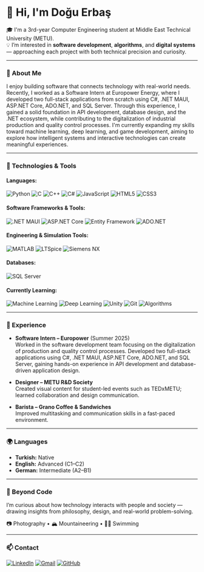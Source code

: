 # 👋 Hi, I'm Doğu Erbaş

🎓 I'm a 3rd-year Computer Engineering student at Middle East Technical University (METU).  
💡 I’m interested in **software development**, **algorithms**, and **digital systems** — approaching each project with both technical precision and curiosity.

---

### 🧠 About Me

I enjoy building software that connects technology with real-world needs.
Recently, I worked as a Software Intern at Europower Energy, where I developed two full-stack applications from scratch using C#, .NET MAUI, ASP.NET Core, ADO.NET, and SQL Server.
Through this experience, I gained a solid foundation in API development, database design, and the .NET ecosystem, while contributing to the digitalization of industrial production and quality control processes.
I'm currently expanding my skills toward machine learning, deep learning, and game development, aiming to explore how intelligent systems and interactive technologies can create meaningful experiences.

---

### 🧰 Technologies & Tools

#### **Languages:** 
![Python](https://img.shields.io/badge/Python-3776AB?style=for-the-badge&logo=python&logoColor=white) 
![C](https://img.shields.io/badge/C-00599C?style=for-the-badge&logo=c&logoColor=white) 
![C++](https://img.shields.io/badge/C++-00599C?style=for-the-badge&logo=cplusplus&logoColor=white) 
![C#](https://img.shields.io/badge/C%23-239120?style=for-the-badge&logo=csharp&logoColor=white) 
![JavaScript](https://img.shields.io/badge/JavaScript-F7DF1E?style=for-the-badge&logo=javascript&logoColor=black) 
![HTML5](https://img.shields.io/badge/HTML5-E34F26?style=for-the-badge&logo=html5&logoColor=white) 
![CSS3](https://img.shields.io/badge/CSS-1572B6?style=for-the-badge&logo=css&logoColor=white) 

#### **Software Frameworks & Tools:** 
![.NET MAUI](https://img.shields.io/badge/.NET%20MAUI-512BD4?style=for-the-badge&logo=dotnet&logoColor=white) 
![ASP.NET Core](https://img.shields.io/badge/ASP.NET%20Core-512BD4?style=for-the-badge&logo=dotnet&logoColor=white) 
![Entity Framework](https://img.shields.io/badge/Entity%20Framework-512BD4?style=for-the-badge&logo=dotnet&logoColor=white)
![ADO.NET](https://img.shields.io/badge/ADO.NET-512BD4?style=for-the-badge&logo=dotnet&logoColor=white) 

#### **Engineering & Simulation Tools:** 
![MATLAB](https://img.shields.io/badge/MATLAB-0076A8?style=for-the-badge&logo=mathworks&logoColor=white) 
![LTSpice](https://img.shields.io/badge/LTSpice-A4373A?style=for-the-badge&logo=analogdevices&logoColor=white) 
![Siemens NX](https://img.shields.io/badge/Siemens%20NX-009999?style=for-the-badge&logo=siemens&logoColor=white) 

#### **Databases:** 
![SQL Server](https://img.shields.io/badge/Microsoft%20SQL%20Server-CC2927?style=for-the-badge&logo=microsoftsqlserver&logoColor=white) 

#### **Currently Learning:** 
![Machine Learning](https://img.shields.io/badge/Machine%20Learning-102230?style=for-the-badge&logo=tensorflow&logoColor=orange) 
![Deep Learning](https://img.shields.io/badge/Deep%20Learning-102230?style=for-the-badge&logo=pytorch&logoColor=red) 
![Unity](https://img.shields.io/badge/Unity-000000?style=for-the-badge&logo=unity&logoColor=white) 
![Git](https://img.shields.io/badge/Git-F05032?style=for-the-badge&logo=git&logoColor=white) 
![Algorithms](https://img.shields.io/badge/Algorithms-007ACC?style=for-the-badge&logo=codeforces&logoColor=white)

---

### 💼 Experience

- **Software Intern – Europower** (Summer 2025)  
  Worked in the software development team focusing on the digitalization of production and quality control processes.
  Developed two full-stack applications using C#, .NET MAUI, ASP.NET Core, ADO.NET, and SQL Server, gaining hands-on experience in API development and database-driven application design.

- **Designer – METU R&D Society**  
  Created visual content for student-led events such as TEDxMETU; learned collaboration and design communication.

- **Barista – Grano Coffee & Sandwiches**  
  Improved multitasking and communication skills in a fast-paced environment.

---

### 🌍 Languages

- **Turkish:** Native
- **English:** Advanced (C1–C2)  
- **German:** Intermediate (A2–B1)

---

### 🌱 Beyond Code
I’m curious about how technology interacts with people and society — drawing insights from philosophy, design, and real-world problem-solving.

📷 Photography • 🏔️ Mountaineering • 🏊‍♂️ Swimming  

---

### 📫 Contact
[![LinkedIn](https://img.shields.io/badge/LinkedIn-0A66C2?style=flat&logo=linkedin&logoColor=white)](https://www.linkedin.com/in/dogu-erbas/)
[![Gmail](https://img.shields.io/badge/Gmail-D14836?style=flat&logo=gmail&logoColor=white)](mailto:doguerbass@gmail.com)
[![GitHub](https://img.shields.io/badge/GitHub-181717?style=flat&logo=github&logoColor=white)](https://github.com/dou186f)
